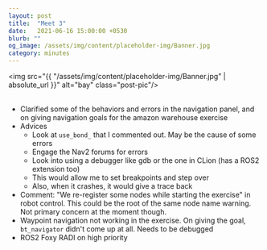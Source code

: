 ```yaml
---
layout: post
title:  "Meet 3"
date:   2021-06-16 15:00:00 +0530
blurb: ""
og_image: /assets/img/content/placeholder-img/Banner.jpg
category: minutes
---
```


<img src="{{ "/assets/img/content/placeholder-img/Banner.jpg" | absolute_url }}" alt="bay" class="post-pic"/>
<br />
<br />

- Clarified some of the behaviors and errors in the navigation panel, and on giving navigation goals for the amazon warehouse exercise
- Advices
    + Look at `use_bond_` that I commented out. May be the cause of some errors
    + Engage the Nav2 forums for errors
    + Look into using a debugger like gdb or the one in CLion (has a ROS2 extension too)
    + This would allow me to set breakpoints and step over
    + Also, when it crashes, it would give a trace back
- Comment: "We re-register some nodes while starting the exercise" in robot control. This could be the root of the same node name warning. Not primary concern at the moment though.
- Waypoint navigation not working in the exercise. On giving the goal, `bt_navigator` didn't come up at all. Needs to be debugged
- ROS2 Foxy RADI on high priority

